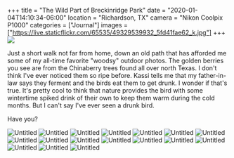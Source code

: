 +++
title = "The Wild Part of Breckinridge Park"
date = "2020-01-04T14:10:34-06:00"
location = "Richardson, TX"
camera = "Nikon Coolpix P1000"
categories = ["Journal"]
images = ["https://live.staticflickr.com/65535/49329539932_5fd41fae62_k.jpg"]
+++
<img src="https://live.staticflickr.com/65535/49329539932_5fd41fae62_k.jpg">
<!--more-->
Just a short walk not far from home, down an old path that has afforded me some of my all-time favorite "woodsy" outdoor photos. The golden berries you see are from the Chinaberry trees found all over north Texas. I don't think I've ever noticed them so ripe before. Kassi tells me that my father-in-law says they ferment and the birds eat them to get drunk. I wonder if that's true. It's pretty cool to think that nature provides the bird with some wintertime spiked drink of their own to keep them warm during the cold months. But I can't say I've ever seen a drunk bird.

Have you?

<div id="gallery">
		<img alt="Untitled" src="https://live.staticflickr.com/65535/49328853628_687cdb80bd.jpg"
			data-image="https://live.staticflickr.com/65535/49328853628_ab24943611_k.jpg">
		<img alt="Untitled" src="https://live.staticflickr.com/65535/49329321051_58ab7e83d2.jpg"
			data-image="https://live.staticflickr.com/65535/49329321051_e13234399d_k.jpg">
		<img alt="Untitled" src="https://live.staticflickr.com/65535/49328845918_20244c7c24.jpg"
			data-image="https://live.staticflickr.com/65535/49328845918_911786c232_k.jpg">
		<img alt="Untitled" src="https://live.staticflickr.com/65535/49329539932_4cdd004107.jpg"
			data-image="https://live.staticflickr.com/65535/49329539932_5fd41fae62_k.jpg">
		<img alt="Untitled" src="https://live.staticflickr.com/65535/49329546452_97918befda.jpg"
			data-image="https://live.staticflickr.com/65535/49329546452_5321fc40a2_k.jpg">
		<img alt="Untitled" src="https://live.staticflickr.com/65535/49329548407_f4364c65db.jpg"
			data-image="https://live.staticflickr.com/65535/49329548407_c8b97bd766_k.jpg">
		<img alt="Untitled" src="https://live.staticflickr.com/65535/49329545697_9674025ccf.jpg"
			data-image="https://live.staticflickr.com/65535/49329545697_7a30fca310_k.jpg">
		<img alt="Untitled" src="https://live.staticflickr.com/65535/49329323996_b094732c0c.jpg"
			data-image="https://live.staticflickr.com/65535/49329323996_ebfbbc8c7a_k.jpg">
		<img alt="Untitled" src="https://live.staticflickr.com/65535/49329549412_8810d77f10.jpg"
			data-image="https://live.staticflickr.com/65535/49329549412_1b7a9436e4_k.jpg">
		<img alt="Untitled" src="https://live.staticflickr.com/65535/49329324986_d6bec2dd80.jpg"
			data-image="https://live.staticflickr.com/65535/49329324986_b418b76101_k.jpg">
		<img alt="Untitled" src="https://live.staticflickr.com/65535/49328847538_401b53ecd9.jpg"
			data-image="https://live.staticflickr.com/65535/49328847538_bb3f66fe65_k.jpg">
		<img alt="Untitled" src="https://live.staticflickr.com/65535/49329320451_aa96dd8a8e.jpg"
			data-image="https://live.staticflickr.com/65535/49329320451_9b1b19659d_k.jpg">
		<img alt="Untitled" src="https://live.staticflickr.com/65535/49328848178_0735d367f9.jpg"
			data-image="https://live.staticflickr.com/65535/49328848178_9eb7ad1f9f_k.jpg">
		<img alt="Untitled" src="https://live.staticflickr.com/65535/49329542882_93aa46c9a0.jpg"
			data-image="https://live.staticflickr.com/65535/49329542882_ec50b7ec50_k.jpg">
		<img alt="Untitled" src="https://live.staticflickr.com/65535/49329540572_bf9b276701.jpg"
			data-image="https://live.staticflickr.com/65535/49329540572_2000506676_k.jpg">
		<img alt="Untitled" src="https://live.staticflickr.com/65535/49328849018_9559bfbc78.jpg"
			data-image="https://live.staticflickr.com/65535/49328849018_c7bb125809_k.jpg">
		<img alt="Untitled" src="https://live.staticflickr.com/65535/49329319531_7ccfd9e151.jpg"
			data-image="https://live.staticflickr.com/65535/49329319531_0b78e9b4da_k.jpg">
</div>

<script type="text/javascript">
	jQuery(document).ready(function(){
		jQuery("#gallery").unitegallery({
			gallery_theme: "tiles",
			tiles_type: "nested"						
		});
	});
</script>
